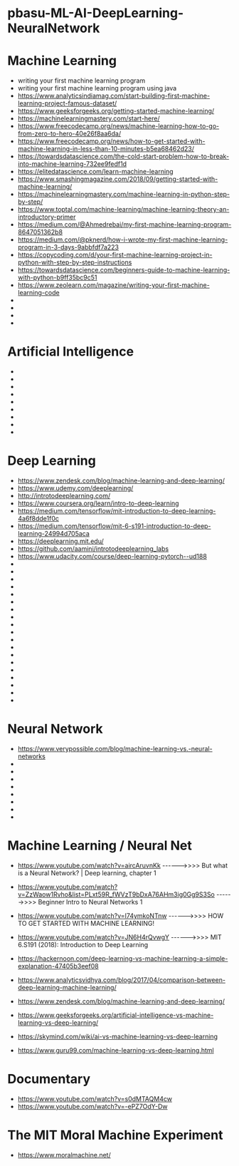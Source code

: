 # pbasu-ML-AI-DeepLearning-NeuralNetwork



# Machine Learning
* writing your first machine learning program
* writing your first machine learning program using java
* https://www.analyticsindiamag.com/start-building-first-machine-learning-project-famous-dataset/
* https://www.geeksforgeeks.org/getting-started-machine-learning/
* https://machinelearningmastery.com/start-here/
* https://www.freecodecamp.org/news/machine-learning-how-to-go-from-zero-to-hero-40e26f8aa6da/
* https://www.freecodecamp.org/news/how-to-get-started-with-machine-learning-in-less-than-10-minutes-b5ea68462d23/
* https://towardsdatascience.com/the-cold-start-problem-how-to-break-into-machine-learning-732ee9fedf1d
* https://elitedatascience.com/learn-machine-learning
* https://www.smashingmagazine.com/2018/09/getting-started-with-machine-learning/
* https://machinelearningmastery.com/machine-learning-in-python-step-by-step/
* https://www.toptal.com/machine-learning/machine-learning-theory-an-introductory-primer
* https://medium.com/@Ahmedrebai/my-first-machine-learning-program-8647051362b8
* https://medium.com/@pknerd/how-i-wrote-my-first-machine-learning-program-in-3-days-9abbfdf7a223
* https://copycoding.com/d/your-first-machine-learning-project-in-python-with-step-by-step-instructions
* https://towardsdatascience.com/beginners-guide-to-machine-learning-with-python-b9ff35bc9c51
* https://www.zeolearn.com/magazine/writing-your-first-machine-learning-code
* 
* 
* 
* 

# Artificial Intelligence
* 
* 
* 
* 
* 
* 
* 
* 
* 

# Deep Learning
* https://www.zendesk.com/blog/machine-learning-and-deep-learning/
* https://www.udemy.com/deeplearning/
* http://introtodeeplearning.com/
* https://www.coursera.org/learn/intro-to-deep-learning
* https://medium.com/tensorflow/mit-introduction-to-deep-learning-4a6f8dde1f0c
* https://medium.com/tensorflow/mit-6-s191-introduction-to-deep-learning-24994d705aca
* https://deeplearning.mit.edu/
* https://github.com/aamini/introtodeeplearning_labs
* https://www.udacity.com/course/deep-learning-pytorch--ud188
* 
* 
* 
* 
* 
* 
* 
* 
* 
* 
* 
* 
* 
* 
* 
* 
* 
* 
* 

# Neural Network
* https://www.verypossible.com/blog/machine-learning-vs.-neural-networks
* 
* 
* 
* 
* 
* 
* 
* 


# Machine Learning / Neural Net
* https://www.youtube.com/watch?v=aircAruvnKk											------>>>> But what is a Neural Network? | Deep learning, chapter 1
* https://www.youtube.com/watch?v=ZzWaow1Rvho&list=PLxt59R_fWVzT9bDxA76AHm3ig0Gg9S3So ------>>>> Beginner Intro to Neural Networks 1
* https://www.youtube.com/watch?v=I74ymkoNTnw 										------>>>> HOW TO GET STARTED WITH MACHINE LEARNING!
* https://www.youtube.com/watch?v=JN6H4rQvwgY											------>>>> MIT 6.S191 (2018): Introduction to Deep Learning		


* https://hackernoon.com/deep-learning-vs-machine-learning-a-simple-explanation-47405b3eef08
* https://www.analyticsvidhya.com/blog/2017/04/comparison-between-deep-learning-machine-learning/
* https://www.zendesk.com/blog/machine-learning-and-deep-learning/
* https://www.geeksforgeeks.org/artificial-intelligence-vs-machine-learning-vs-deep-learning/
* https://skymind.com/wiki/ai-vs-machine-learning-vs-deep-learning
* https://www.guru99.com/machine-learning-vs-deep-learning.html




# Documentary 
* https://www.youtube.com/watch?v=s0dMTAQM4cw
* https://www.youtube.com/watch?v=-ePZ7OdY-Dw


# The MIT Moral Machine Experiment
* https://www.moralmachine.net/
